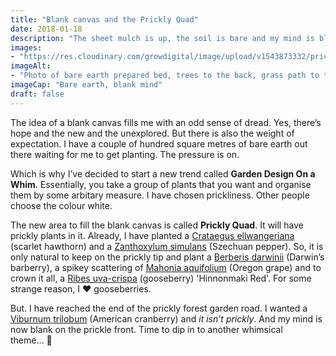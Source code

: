 ```yaml
---
title: "Blank canvas and the Prickly Quad"
date: 2018-01-18
description: "The sheet mulch is up, the soil is bare and my mind is blank"
images: 
- "https://res.cloudinary.com/growdigital/image/upload/v1543873332/prickly-quad-39763874211.jpg"
imageAlt: 
- "Photo of bare earth prepared bed, trees to the back, grass path to the front"
imageCap: "Bare earth, blank mind"
draft: false
---
```


The idea of a blank canvas fills me with an odd sense of dread. Yes, there’s hope and the new and the unexplored. But there is also the weight of expectation. I have a couple of hundred square metres of bare earth out there waiting for me to get planting. The pressure is on.

Which is why I’ve decided to start a new trend called **Garden Design On a Whim**. Essentially, you take a group of plants that you want and organise them by some arbitary measure. I have chosen prickliness. Other people choose the colour white.

The new area to fill the blank canvas is called **Prickly Quad**. It will have prickly plants in it. Already, I have planted a [Crataegus ellwangeriana](http://www.pfaf.org/user/Plant.aspx?LatinName=Crataegus+ellwangeriana) (scarlet hawthorn) and a [Zanthoxylum simulans](http://pfaf.org/user/Plant.aspx?LatinName=Zanthoxylum+simulans) (Szechuan pepper). So, it is only natural to keep on the prickly tip and plant a [Berberis darwinii](http://www.pfaf.org/user/plant.aspx?LatinName=Berberis+darwinii) (Darwin’s barberry), a spikey scattering of [Mahonia aquifolium](http://www.pfaf.org/user/Plant.aspx?LatinName=Mahonia+aquifolium) (Oregon grape) and to crown it all, a [Ribes uva-crispa](http://www.pfaf.org/user/Plant.aspx?LatinName=Ribes+uva-crispa) (gooseberry) 'Hinnonmaki Red'. For some strange reason, I ❤️ gooseberries.

But. I have reached the end of the prickly forest garden road. I wanted a [Viburnum trilobum](http://pfaf.org/user/Plant.aspx?LatinName=Viburnum+trilobum) (American cranberry) and _it isn’t prickly_. And my mind is now blank on the prickle front. Time to dip in to another whimsical theme… 🙂
